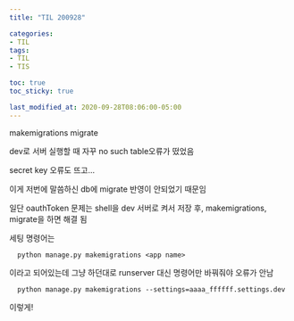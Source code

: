 ```yaml
---
title: "TIL 200928"

categories:
- TIL
tags:
- TIL
- TIS

toc: true
toc_sticky: true

last_modified_at: 2020-09-28T08:06:00-05:00
---
```

makemigrations migrate

dev로 서버 실행할 때 자꾸 no such table오류가 떴었음

secret key 오류도 뜨고...
 
이게 저번에 말씀하신 db에 migrate 반영이 안되었기 때문임

일단 oauthToken 문제는 shell을 dev 서버로 켜서 저장 후, makemigrations, migrate을 하면 해결 됨

세팅 명령어는 

      python manage.py makemigrations <app name>
      
이라고 되어있는데 그냥 하던대로 runserver 대신 명령어만 바꿔줘야 오류가 안남

      python manage.py makemigrations --settings=aaaa_ffffff.settings.dev
      
이렇게!
